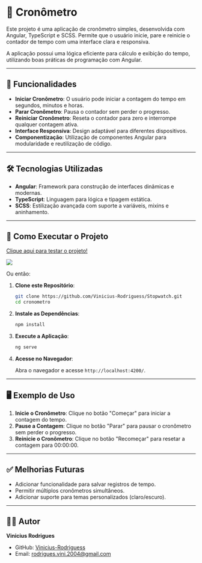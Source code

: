 # 📍 **Cronômetro**

Este projeto é uma aplicação de cronômetro simples, desenvolvida com Angular, TypeScript e SCSS. Permite que o usuário inicie, pare e reinicie o contador de tempo com uma interface clara e responsiva.

A aplicação possui uma lógica eficiente para cálculo e exibição do tempo, utilizando boas práticas de programação com Angular.

---

## 🚀 **Funcionalidades**

- **Iniciar Cronômetro**: O usuário pode iniciar a contagem do tempo em segundos, minutos e horas.
- **Parar Cronômetro**: Pausa o contador sem perder o progresso.
- **Reiniciar Cronômetro**: Reseta o contador para zero e interrompe qualquer contagem ativa.
- **Interface Responsiva**: Design adaptável para diferentes dispositivos.
- **Componentização**: Utilização de componentes Angular para modularidade e reutilização de código.

---

## 🛠️ **Tecnologias Utilizadas**

- **Angular**: Framework para construção de interfaces dinâmicas e modernas.
- **TypeScript**: Linguagem para lógica e tipagem estática.
- **SCSS**: Estilização avançada com suporte a variáveis, mixins e aninhamento.

---

## 🔧 **Como Executar o Projeto**

<a href="https://vinicius-rodriguess.github.io/Stopwatch/">Clique aqui para testar o projeto!</a>

<img src="./img/cronometro.png"/>

Ou então:

1. **Clone este Repositório**:

   ```bash
   git clone https://github.com/Vinicius-Rodriguess/Stopwatch.git
   cd cronometro
   ```

2. **Instale as Dependências**:

   ```bash
   npm install
   ```

3. **Execute a Aplicação**:

   ```bash
   ng serve
   ```

4. **Acesse no Navegador**:

   Abra o navegador e acesse `http://localhost:4200/`.

---

## 🖥️ **Exemplo de Uso**

1. **Inicie o Cronômetro**: Clique no botão "Começar" para iniciar a contagem do tempo.
2. **Pause a Contagem**: Clique no botão "Parar" para pausar o cronômetro sem perder o progresso.
3. **Reinicie o Cronômetro**: Clique no botão "Recomeçar" para resetar a contagem para 00:00:00.

---

## ✅ **Melhorias Futuras**

- Adicionar funcionalidade para salvar registros de tempo.
- Permitir múltiplos cronômetros simultâneos.
- Adicionar suporte para temas personalizados (claro/escuro).

---

## 👨‍💻 **Autor**

**Vinicius Rodrigues**

- GitHub: [Vinicius-Rodriguess](https://github.com/Vinicius-Rodriguess)
- Email: rodrigues.vini.2004@gmail.com
